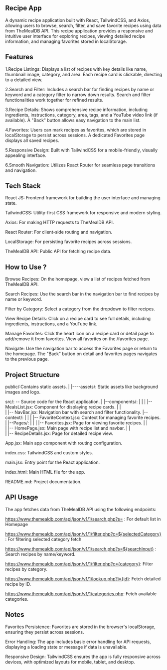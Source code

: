Recipe App
-----------
  A dynamic recipe application built with React, TailwindCSS, and Axios, allowing users to browse, search, filter, and save favorite recipes using data from TheMealDB API. This recipe application provides a responsive and intuitive user interface for exploring recipes, viewing detailed recipe information, and managing favorites stored in localStorage.

Features
----------
  1.Recipe Listings: Displays a list of recipes with key details like name, thumbnail image, category, and area. Each recipe card is clickable, directing to a detailed view.

  2.Search and Filter: Includes a search bar for finding recipes by name or keyword and a category filter to narrow down results. Search and filter functionalities work together for refined results.

  3.Recipe Details: Shows comprehensive recipe information, including ingredients, instructions, category, area, tags, and a YouTube video link (if available). A "Back" button allows easy navigation to the main list.

  4.Favorites: Users can mark recipes as favorites, which are stored in localStorage to persist across sessions. A dedicated Favorites page displays all saved recipes.

  5.Responsive Design: Built with TailwindCSS for a mobile-friendly, visually appealing interface.

  6.Smooth Navigation: Utilizes React Router for seamless page transitions and navigation.

Tech Stack
----------
React JS: Frontend framework for building the user interface and managing state.

TailwindCSS: Utility-first CSS framework for responsive and modern styling.

Axios: For making HTTP requests to TheMealDB API.

React Router: For client-side routing and navigation.

LocalStorage: For persisting favorite recipes across sessions.

TheMealDB API: Public API for fetching recipe data.

How to Use ?
------------
Browse Recipes: On the homepage, view a list of recipes fetched from TheMealDB API.

Search Recipes: Use the search bar in the navigation bar to find recipes by name or keyword.

Filter by Category: Select a category from the dropdown to filter recipes.

View Recipe Details: Click on a recipe card to see full details, including ingredients, instructions, and a YouTube link.

Manage Favorites: Click the heart icon on a recipe card or detail page to add/remove it from favorites. View all favorites on the /favorites page.

Navigate: Use the navigation bar to access the Favorites page or return to the homepage. The "Back" button on detail and favorites pages navigates to the previous page.

Project Structure
------------------
public/:Contains static assets.
|
|----assets/: Static assets like background images and logo.
  
src/:  -- Source code for the React application.
|
|--components/:
|  |
|  |-- MealsList.jsx: Component for displaying recipe cards.
|  |    
|  |-- NavBar.jsx: Navigation bar with search and filter functionality.
|--context/:
|  |
|  |-- FavoriteContext.jsx: Context for managing favorite recipes.
|
|--Pages/:
|  |
|  |-- Favorites.jsx: Page for viewing favorite recipes.
|  |   
|  |-- HomePage.jsx: Main page with recipe list and navbar.
|  |   
|  |-- RecipeDetails.jsx: Page for detailed recipe view.
      
App.jsx: Main app component with routing configuration.

index.css: TailwindCSS and custom styles.

main.jsx: Entry point for the React application.

index.html: Main HTML file for the app.

README.md: Project documentation.


API Usage
---------
The app fetches data from TheMealDB API using the following endpoints:

https://www.themealdb.com/api/json/v1/1/search.php?s=  : For default list in Homepage 

https://www.themealdb.com/api/json/v1/1/filter.php?c=${selectedCategory}  : For filtering selected category fetch 

https://www.themealdb.com/api/json/v1/1/search.php?s=${searchInput}   : Search recipes by name/keyword.

https://www.themealdb.com/api/json/v1/1/filter.php?c={category}: Filter recipes by category.

https://www.themealdb.com/api/json/v1/1/lookup.php?i={id}: Fetch detailed recipe by ID.

https://www.themealdb.com/api/json/v1/1/categories.php: Fetch available categories.

Notes
------

Favorites Persistence: Favorites are stored in the browser's localStorage, ensuring they persist across sessions.

Error Handling: The app includes basic error handling for API requests, displaying a loading state or message if data is unavailable.

Responsive Design: TailwindCSS ensures the app is fully responsive across devices, with optimized layouts for mobile, tablet, and desktop.
